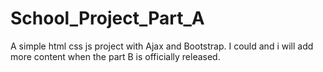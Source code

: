 # School_Project_Part_A
A simple html css js project with Ajax and Bootstrap. I could and i will add more content when the part B is officially released. 
